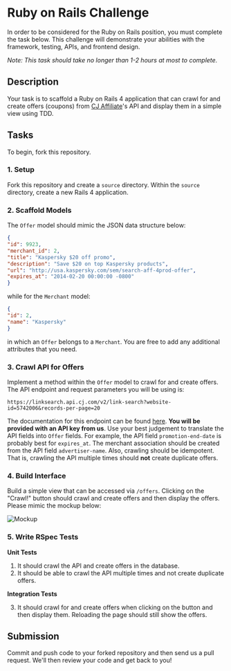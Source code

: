 # Ruby on Rails Challenge
In order to be considered for the Ruby on Rails position, you must complete the task below. This challenge will demonstrate your abilities with the framework, testing, APIs, and frontend design.

*Note: This task should take no longer than 1-2 hours at most to complete.*

## Description

Your task is to scaffold a Ruby on Rails 4 application that can crawl for and create offers (coupons) from [CJ Affiliate](http://www.cj.com)'s API and display them in a simple view using TDD.

## Tasks

To begin, fork this repository.

### 1. Setup

Fork this repository and create a `source` directory. Within the `source` directory, create a new Rails 4 application.

### 2. Scaffold Models

The `Offer` model should mimic the JSON data structure below:

```json
{
"id": 9923,
"merchant_id": 2,
"title": "Kaspersky $20 off promo",
"description": "Save $20 on top Kaspersky products",
"url": "http://usa.kaspersky.com/sem/search-aff-4prod-offer",
"expires_at": "2014-02-20 00:00:00 -0800"
}
```

while for the `Merchant` model:

```json
{
"id": 2,
"name": "Kaspersky"
}
```

in which an `Offer` belongs to a `Merchant`. You are free to add any additional attributes that you need.

### 3. Crawl API for Offers

Implement a method within the `Offer` model to crawl for and create offers. The API endpoint and request parameters you will be using is:

```
https://linksearch.api.cj.com/v2/link-search?website-id=5742006&records-per-page=20
```

The documentation for this endpoint can be found [here](http://help.cj.com/en/web_services/link_search_service_rest.htm). **You will be provided with an API key from us**. Use your best judgement to translate the API fields into `Offer` fields. For example, the API field `promotion-end-date` is probably best for `expires_at`. The merchant association should be created from the API field `advertiser-name`. Also, crawling should be idempotent. That is, crawling the API multiple times should **not** create duplicate offers.

### 4. Build Interface

Build a simple view that can be accessed via `/offers`. Clicking on the "Crawl!" button should crawl and create offers and then display the offers. Please mimic the mockup below:

![Mockup](http://i.imgur.com/Rh2askI.png)

### 5. Write RSpec Tests

**Unit Tests**

1. It should crawl the API and create offers in the database.
2. It should be able to crawl the API multiple times and not create duplicate offers.

**Integration Tests**

3. It should crawl for and create offers when clicking on the button and then display them. Reloading the page should still show the offers.

## Submission

Commit and push code to your forked repository and then send us a pull request. We'll then review your code and get back to you!

